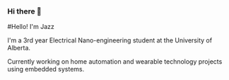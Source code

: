 ### Hi there 👋

<!--
**JaskiratSingh1/JaskiratSingh1** is a ✨ _special_ ✨ repository because its `README.md` (this file) appears on your GitHub profile.

Here are some ideas to get you started:

- 🔭 I’m currently working on ...
- 🌱 I’m currently learning ...
- 👯 I’m looking to collaborate on ...
- 🤔 I’m looking for help with ...
- 💬 Ask me about ...
- 📫 How to reach me: ...
- 😄 Pronouns: ...
- ⚡ Fun fact: ...
-->

#Hello! I'm Jazz

I'm a 3rd year Electrical Nano-engineering student at the University of Alberta. 

Currently working on home automation and wearable technology projects using embedded systems. 

